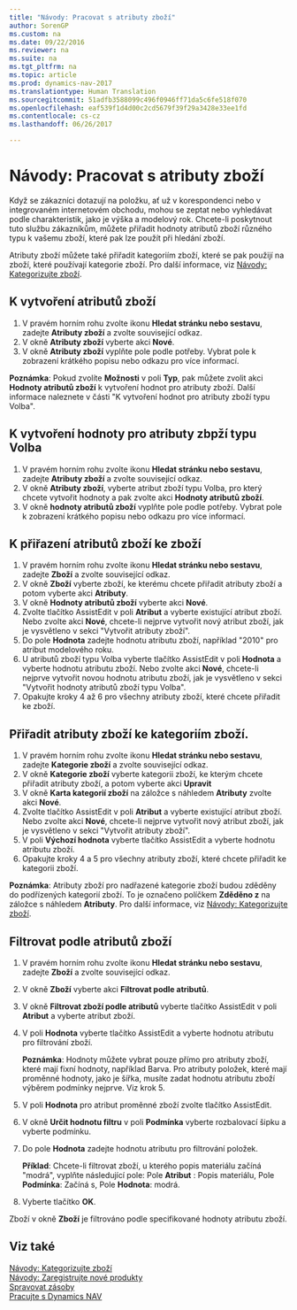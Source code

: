 ```yaml
---
title: "Návody: Pracovat s atributy zboží"
author: SorenGP
ms.custom: na
ms.date: 09/22/2016
ms.reviewer: na
ms.suite: na
ms.tgt_pltfrm: na
ms.topic: article
ms.prod: dynamics-nav-2017
ms.translationtype: Human Translation
ms.sourcegitcommit: 51adfb3588099c496f0946ff71da5c6fe518f070
ms.openlocfilehash: eaf539f1d4d00c2cd5679f39f29a3428e33ee1fd
ms.contentlocale: cs-cz
ms.lasthandoff: 06/26/2017

---
```


# <a name="how-to-work-with-item-attributes"></a>Návody: Pracovat s atributy zboží
Když se zákazníci dotazují na položku, ať už v korespondenci nebo v integrovaném internetovém obchodu, mohou se zeptat nebo vyhledávat podle charakteristik, jako je výška a modelový rok. Chcete-li poskytnout tuto službu zákazníkům, můžete přiřadit hodnoty atributů zboží různého typu k vašemu zboží, které pak lze použít při hledání zboží.

Atributy zboží můžete také přiřadit kategoriím zboží, které se pak použijí na zboží, které používají kategorie zboží. Pro další informace, viz [Návody: Kategorizujte zboží](inventory-how-categorize-items.md).

## <a name="to-create-item-attributes"></a>K vytvoření atributů zboží
1. V pravém horním rohu zvolte ikonu **Hledat stránku nebo sestavu**, zadejte **Atributy zboží** a zvolte související odkaz.
2. V okně **Atributy zboží** vyberte akci **Nové**.
3. V okně **Atributy zboží** vyplňte pole podle potřeby. Vybrat pole k zobrazení krátkého popisu nebo odkazu pro více informací.

**Poznámka**: Pokud zvolíte **Možnosti** v poli **Typ**, pak můžete zvolit akci **Hodnoty atributů zboží** k vytvoření hodnot pro atributy zboží. Další informace naleznete v části "K vytvoření hodnot pro atributy zboží typu Volba".  

## <a name="to-create-values-for-item-attributes-of-type-option"></a>K vytvoření hodnoty pro atributy zbpží typu Volba
1. V pravém horním rohu zvolte ikonu **Hledat stránku nebo sestavu**, zadejte **Atributy zboží** a zvolte související odkaz.
2. V okně **Atributy zboží**, vyberte atribut zboží typu Volba, pro který chcete vytvořit hodnoty a pak zvolte akci **Hodnoty atributů zboží**.
3. V okně **hodnoty atributů zboží** vyplňte pole podle potřeby. Vybrat pole k zobrazení krátkého popisu nebo odkazu pro více informací.

## <a name="to-assign-item-attributes-to-items"></a>K přiřazení atributů zboží ke zboží
1. V pravém horním rohu zvolte ikonu **Hledat stránku nebo sestavu**, zadejte **Zboží** a zvolte související odkaz.
2. V okně **Zboží** vyberte zboží, ke kterému chcete přiřadit atributy zboží a potom vyberte akci **Atributy**.
3. V okně **Hodnoty atributů zboží** vyberte akci **Nové**.
4. Zvolte tlačítko AssistEdit v poli **Atribut** a vyberte existující atribut zboží. Nebo zvolte akci **Nové**, chcete-li nejprve vytvořit nový atribut zboží, jak je vysvětleno v sekci "Vytvořit atributy zboží".
5. Do pole **Hodnota** zadejte hodnotu atributu zboží, například "2010" pro atribut modelového roku.
6. U atributů zboží typu Volba vyberte tlačítko AssistEdit v poli **Hodnota** a vyberte hodnotu atributu zboží. Nebo zvolte akci **Nové**, chcete-li nejprve vytvořit novou hodnotu atributu zboží, jak je vysvětleno v sekci "Vytvořit hodnoty atributů zboží typu Volba".
7. Opakujte kroky 4 až 6 pro všechny atributy zboží, které chcete přiřadit ke zboží.

## <a name="to-assign-item-attributes-to-item-categories"></a>Přiřadit atributy zboží ke kategoriím zboží.
1. V pravém horním rohu zvolte ikonu **Hledat stránku nebo sestavu**, zadejte **Kategorie zboží** a zvolte související odkaz.
2. V okně **Kategorie zboží** vyberte kategorii zboží, ke kterým chcete přiřadit atributy zboží, a potom vyberte akci **Upravit** 
3. V okně **Karta kategorií zboží** na záložce s náhledem **Atributy** zvolte akci **Nové**.
4. Zvolte tlačítko AssistEdit v poli **Atribut** a vyberte existující atribut zboží. Nebo zvolte akci **Nové**, chcete-li nejprve vytvořit nový atribut zboží, jak je vysvětleno v sekci "Vytvořit atributy zboží".
5. V poli **Výchozí hodnota** vyberte tlačítko AssistEdit a vyberte hodnotu atributu zboží.
6. Opakujte kroky 4 a 5 pro všechny atributy zboží, které chcete přiřadit ke kategorii zboží.

**Poznámka**: Atributy zboží pro nadřazené kategorie zboží budou zděděny do podřízených kategorií zboží. To je označeno políčkem **Zděděno z** na záložce s náhledem **Atributy**. Pro další informace, viz [Návody: Kategorizujte zboží](inventory-how-categorize-items.md).

## <a name="to-filter-by-item-attributes"></a>Filtrovat podle atributů zboží
1. V pravém horním rohu zvolte ikonu **Hledat stránku nebo sestavu**, zadejte **Zboží** a zvolte související odkaz.
2. V okně **Zboží** vyberte akci **Filtrovat podle atributů**.
3. V okně **Filtrovat zboží podle atributů** vyberte tlačítko AssistEdit v poli **Atribut** a vyberte atribut zboží.
4. V poli **Hodnota** vyberte tlačítko AssistEdit a vyberte hodnotu atributu pro filtrování zboží.

    **Poznámka**: Hodnoty můžete vybrat pouze přímo pro atributy zboží, které mají fixní hodnoty, například Barva. Pro atributy položek, které mají proměnné hodnoty, jako je šířka, musíte zadat hodnotu atributu zboží výběrem podmínky nejprve. Viz krok 5.
5. V poli **Hodnota** pro atribut proměnné zboží zvolte tlačítko AssistEdit.
6. V okně **Určit hodnotu filtru** v poli **Podmínka** vyberte rozbalovací šipku a vyberte podmínku.
7. Do pole **Hodnota** zadejte hodnotu atributu pro filtrování položek.

    **Příklad**: Chcete-li filtrovat zboží, u kterého popis materiálu začíná "modrá", vyplňte následující pole: Pole **Atribut** : Popis materiálu, Pole **Podmínka**: Začíná s, Pole **Hodnota**: modrá.
8. Vyberte tlačítko **OK**.   

Zboží v okně **Zboží** je filtrováno podle specifikované hodnoty atributu zboží.

## <a name="see-also"></a>Viz také
[Návody: Kategorizujte zboží](inventory-how-categorize-items.md)    
[Návody: Zaregistrujte nové produkty](inventory-how-register-new-products.md)  
[Spravovat zásoby](inventory-manage-inventory.md)  
[Pracujte s Dynamics NAV](ui-work-product.md)

